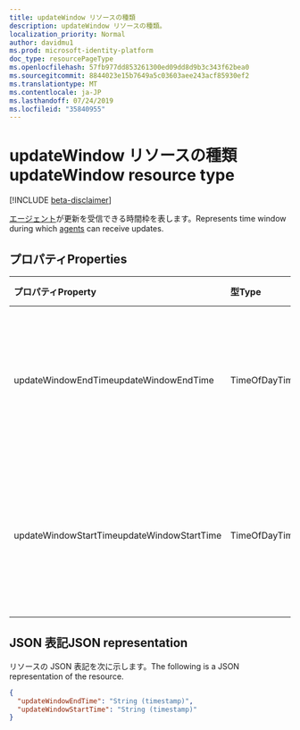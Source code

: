 ```yaml
---
title: updateWindow リソースの種類
description: updateWindow リソースの種類。
localization_priority: Normal
author: davidmu1
ms.prod: microsoft-identity-platform
doc_type: resourcePageType
ms.openlocfilehash: 57fb977dd853261300ed09dd8d9b3c343f62bea0
ms.sourcegitcommit: 8844023e15b7649a5c03603aee243acf85930ef2
ms.translationtype: MT
ms.contentlocale: ja-JP
ms.lasthandoff: 07/24/2019
ms.locfileid: "35840955"
---
```

# <a name="updatewindow-resource-type"></a><span data-ttu-id="e4e9a-103">updateWindow リソースの種類</span><span class="sxs-lookup"><span data-stu-id="e4e9a-103">updateWindow resource type</span></span>

[!INCLUDE [beta-disclaimer](../../includes/beta-disclaimer.md)]

<span data-ttu-id="e4e9a-104">[エージェント](onpremisesagent.md)が更新を受信できる時間枠を表します。</span><span class="sxs-lookup"><span data-stu-id="e4e9a-104">Represents time window during which [agents](onpremisesagent.md) can receive updates.</span></span>

## <a name="properties"></a><span data-ttu-id="e4e9a-105">プロパティ</span><span class="sxs-lookup"><span data-stu-id="e4e9a-105">Properties</span></span>

| <span data-ttu-id="e4e9a-106">プロパティ</span><span class="sxs-lookup"><span data-stu-id="e4e9a-106">Property</span></span>     | <span data-ttu-id="e4e9a-107">型</span><span class="sxs-lookup"><span data-stu-id="e4e9a-107">Type</span></span>        | <span data-ttu-id="e4e9a-108">説明</span><span class="sxs-lookup"><span data-stu-id="e4e9a-108">Description</span></span> |
|:-------------|:------------|:------------|
|<span data-ttu-id="e4e9a-109">updateWindowEndTime</span><span class="sxs-lookup"><span data-stu-id="e4e9a-109">updateWindowEndTime</span></span>|<span data-ttu-id="e4e9a-110">TimeOfDay</span><span class="sxs-lookup"><span data-stu-id="e4e9a-110">TimeOfDay</span></span>|<span data-ttu-id="e4e9a-111">エージェントが更新を受信できる時間枠の終わり</span><span class="sxs-lookup"><span data-stu-id="e4e9a-111">End of a time window during which agents can receive updates</span></span>|
|<span data-ttu-id="e4e9a-112">updateWindowStartTime</span><span class="sxs-lookup"><span data-stu-id="e4e9a-112">updateWindowStartTime</span></span>|<span data-ttu-id="e4e9a-113">TimeOfDay</span><span class="sxs-lookup"><span data-stu-id="e4e9a-113">TimeOfDay</span></span>|<span data-ttu-id="e4e9a-114">エージェントが更新プログラムを受信できる時間枠の開始</span><span class="sxs-lookup"><span data-stu-id="e4e9a-114">Start of a time window during which agents can receive updates</span></span>|

## <a name="json-representation"></a><span data-ttu-id="e4e9a-115">JSON 表記</span><span class="sxs-lookup"><span data-stu-id="e4e9a-115">JSON representation</span></span>

<span data-ttu-id="e4e9a-116">リソースの JSON 表記を次に示します。</span><span class="sxs-lookup"><span data-stu-id="e4e9a-116">The following is a JSON representation of the resource.</span></span>

<!-- {
  "blockType": "resource",
  "optionalProperties": [

  ],
  "@odata.type": "microsoft.graph.updateWindow",
  "baseType": null
}-->

```json
{
  "updateWindowEndTime": "String (timestamp)",
  "updateWindowStartTime": "String (timestamp)"
}
```

<!-- uuid: 16cd6b66-4b1a-43a1-adaf-3a886856ed98
2019-02-04 14:57:30 UTC -->
<!-- {
  "type": "#page.annotation",
  "description": "updateWindow resource",
  "keywords": "",
  "section": "documentation",
  "tocPath": ""
}-->
